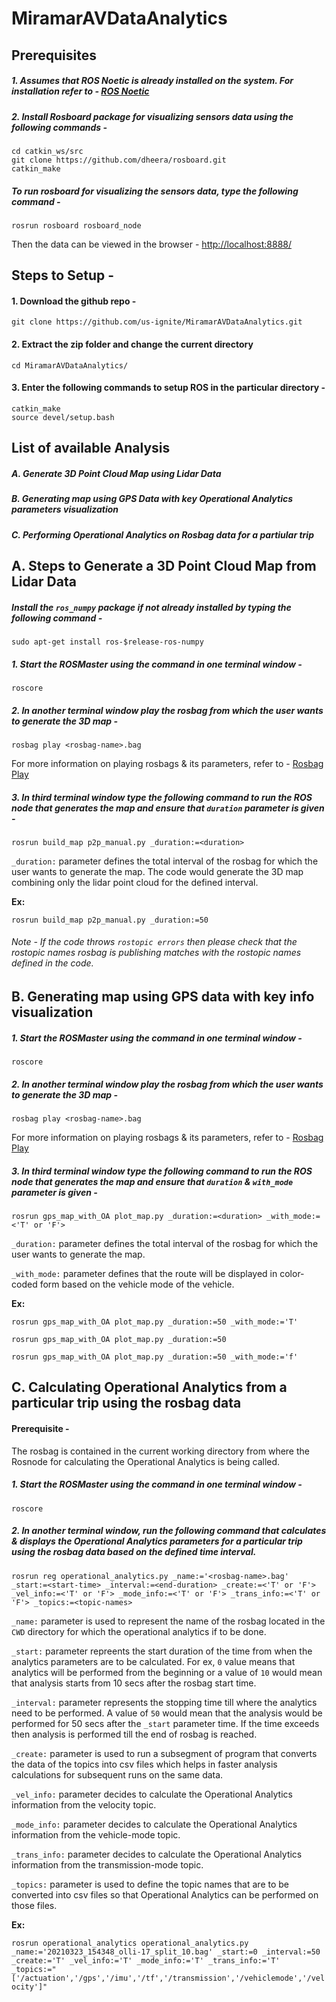 # MiramarAVDataAnalytics


## Prerequisites

##### 1. Assumes that ROS Noetic is already installed on the system. For installation refer to - [ROS Noetic](http://wiki.ros.org/noetic/Installation/Ubuntu)
##### 2. Install Rosboard package for visualizing sensors data using the following commands - 
```
cd catkin_ws/src
git clone https://github.com/dheera/rosboard.git
catkin_make
```
##### To run rosboard for visualizing the sensors data, type the following command - 
```
rosrun rosboard rosboard_node
```
Then the data can be viewed in the browser - [http://localhost:8888/](http://localhost:8888/)

## Steps to Setup -

#### 1. **Download the github repo -**
```
git clone https://github.com/us-ignite/MiramarAVDataAnalytics.git
```
#### 2. Extract the zip folder and change the current directory 
```
cd MiramarAVDataAnalytics/ 
```
#### 3. Enter the following commands to setup ROS in the particular directory - 
```
catkin_make
source devel/setup.bash
```
## List of available Analysis
##### A. Generate 3D Point Cloud Map using Lidar Data
##### B. Generating map using GPS Data with key Operational Analytics parameters visualization
##### C. Performing Operational Analytics on Rosbag data for a partiular trip
## A. Steps to Generate a 3D Point Cloud Map from Lidar Data
##### Install the `ros_numpy` package if not already installed by typing the following command - 
```
sudo apt-get install ros-$release-ros-numpy
```
##### 1. Start the ROSMaster using the command in one terminal window - 
```
roscore
```
##### 2. In another terminal window play the rosbag from which the user wants to generate the 3D map - 
```
rosbag play <rosbag-name>.bag
```
For more information on playing rosbags & its parameters, refer to - [Rosbag Play](http://wiki.ros.org/rosbag/Commandline#play)
##### 3. In third terminal window type the following command to run the ROS node that generates the map and ensure that `duration` parameter is given -
```
rosrun build_map p2p_manual.py _duration:=<duration>
```

`_duration:` parameter defines the total interval of the rosbag for which the user wants to generate the map. The code would generate the 3D map combining only the lidar point cloud for the defined interval.

**Ex:**

`rosrun build_map p2p_manual.py _duration:=50`

###### Note - If the code throws `rostopic errors` then please check that the rostopic names rosbag is publishing matches with the rostopic names defined in the code. 

## B. Generating map using GPS data with key info visualization
##### 1. Start the ROSMaster using the command in one terminal window - 
```
roscore
```
##### 2. In another terminal window play the rosbag from which the user wants to generate the 3D map - 
```
rosbag play <rosbag-name>.bag
```
For more information on playing rosbags & its parameters, refer to - [Rosbag Play](http://wiki.ros.org/rosbag/Commandline#play)
##### 3. In third terminal window type the following command to run the ROS node that generates the map and ensure that `duration` & `with_mode` parameter is given -
```
rosrun gps_map_with_OA plot_map.py _duration:=<duration> _with_mode:=<'T' or 'F'>
```

`_duration:` parameter defines the total interval of the rosbag for which the user wants to generate the map.

`_with_mode:` parameter defines that the route will be displayed in color-coded form based on the vehicle mode of the vehicle.

**Ex:**

`rosrun gps_map_with_OA plot_map.py _duration:=50 _with_mode:='T'`

`rosrun gps_map_with_OA plot_map.py _duration:=50`

`rosrun gps_map_with_OA plot_map.py _duration:=50 _with_mode:='f'`
## C. Calculating Operational Analytics from a particular trip using the rosbag data
#### Prerequisite - 

The rosbag is contained in the current working directory from where the Rosnode for calculating the Operational Analytics is being called.
##### 1. Start the ROSMaster using the command in one terminal window - 
```
roscore
```
##### 2. In another terminal window, run the following command that calculates & displays the Operational Analytics parameters for a particular trip using the rosbag data based on the defined time interval.
```
rosrun reg operational_analytics.py _name:='<rosbag-name>.bag' _start:=<start-time> _interval:=<end-duration> _create:=<'T' or 'F'> _vel_info:=<'T' or 'F'> _mode_info:=<'T' or 'F'> _trans_info:=<'T' or 'F'> _topics:=<topic-names>
```

`_name:` parameter is used to represent the name of the rosbag located in the `CWD` directory for which the operational analytics if to be done.

`_start:` parameter repreents the start duration of the time from when the analytics parameters are to be calculated. For ex, `0` value means that analytics will be performed from the beginning or a value of `10` would mean that analysis starts from 10 secs after the rosbag start time.

`_interval:` parameter represents the stopping time till where the analytics need to be performed. A value of `50` would mean that the analysis would be performed for 50 secs after the `_start` parameter time. If the time exceeds then analysis is performed till the end of rosbag is reached.

`_create:` parameter is used to run a subsegment of program that converts the data of the topics into csv files which helps in faster analysis calculations for subsequent runs on the same data.

`_vel_info:` parameter decides to calculate the Operational Analytics information from the velocity topic.

`_mode_info:` parameter decides to calculate the Operational Analytics information from the vehicle-mode topic.

`_trans_info:` parameter decides to calculate the Operational Analytics information from the transmission-mode topic.

`_topics:` parameter is used to define the topic names that are to be converted into csv files so that Operational Analytics can be performed on those files.

**Ex:**

`rosrun operational_analytics operational_analytics.py _name:='20210323_154348_olli-17_split_10.bag' _start:=0 _interval:=50 _create:='T' _vel_info:='T' _mode_info:='T' _trans_info:='T' _topics:="['/actuation','/gps','/imu','/tf','/transmission','/vehiclemode','/velocity']"`
